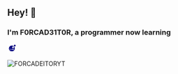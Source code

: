

## Hey! 👋

### I'm F0RCAD31T0R, a programmer now learning

<code><img height="20" src="https://raw.githubusercontent.com/github/explore/80688e429a7d4ef2fca1e82350fe8e3517d3494d/topics/lua/lua.png"></code>

<p align="left"><img src="https://github-readme-stats.vercel.app/api?username=FORCADEITORYT&show_icons=true&theme=gotham" alt="FORCADEITORYT" />

